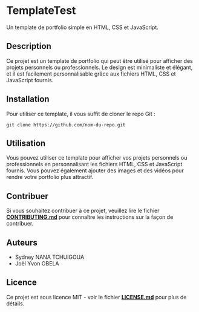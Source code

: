 # **TemplateTest**

Un template de portfolio simple en HTML, CSS et JavaScript.

## **Description**

Ce projet est un template de portfolio qui peut être utilisé pour afficher des projets personnels ou professionnels. Le design est minimaliste et élégant, et il est facilement personnalisable grâce aux fichiers HTML, CSS et JavaScript fournis.

## **Installation**

Pour utiliser ce template, il vous suffit de cloner le repo Git :

```
git clone https://github.com/nom-du-repo.git
```

## **Utilisation**

Vous pouvez utiliser ce template pour afficher vos projets personnels ou professionnels en personnalisant les fichiers HTML, CSS et JavaScript fournis. Vous pouvez également ajouter des images et des vidéos pour rendre votre portfolio plus attractif.

## **Contribuer**

Si vous souhaitez contribuer à ce projet, veuillez lire le fichier **[CONTRIBUTING.md](CONTRIBUTING.md)** pour connaître les instructions sur la façon de contribuer.

## **Auteurs**

- Sydney NANA TCHUIGOUA
- Joël Yvon OBELA

## **Licence**

Ce projet est sous licence MIT - voir le fichier **[LICENSE.md](LICENSE.md)** pour plus de détails.